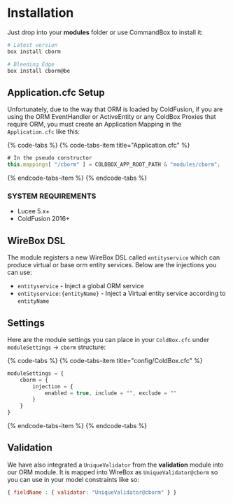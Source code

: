 # Installation

Just drop into your **modules** folder or use CommandBox to install it:

```bash
# Latest version
box install cborm

# Bleeding Edge
box install cborm@be
```

## Application.cfc Setup

Unfortunately, due to the way that ORM is loaded by ColdFusion, if you are using the ORM EventHandler or ActiveEntity or any ColdBox Proxies that require ORM, you must create an Application Mapping in the `Application.cfc` like this:

{% code-tabs %}
{% code-tabs-item title="Application.cfc" %}
```javascript
# In the pseudo constructor
this.mappings[ "/cborm" ] = COLDBOX_APP_ROOT_PATH & "modules/cborm";
```
{% endcode-tabs-item %}
{% endcode-tabs %}

### SYSTEM REQUIREMENTS

* Lucee 5.x+ 
* ColdFusion 2016+

## WireBox DSL

The module registers a new WireBox DSL called `entityservice` which can produce virtual or base orm entity services. Below are the injections you can use:

* `entityservice` -  Inject a global ORM service
* `entityservice:{entityName}` - Inject a Virtual entity service according to `entityName`

## Settings

Here are the module settings you can place in your `ColdBox.cfc` under `moduleSettings` -&gt; `cborm` structure:

{% code-tabs %}
{% code-tabs-item title="config/ColdBox.cfc" %}
```javascript
moduleSettings = {
    cborm = {
        injection = {
            enabled = true, include = "", exclude = ""
        }
    }
}
```
{% endcode-tabs-item %}
{% endcode-tabs %}

## Validation

We have also integrated a `UniqueValidator` from the **validation** module into our ORM module. It is mapped into WireBox as `UniqueValidator@cborm` so you can use in your model constraints like so:

```javascript
{ fieldName : { validator: "UniqueValidator@cborm" } }
```

